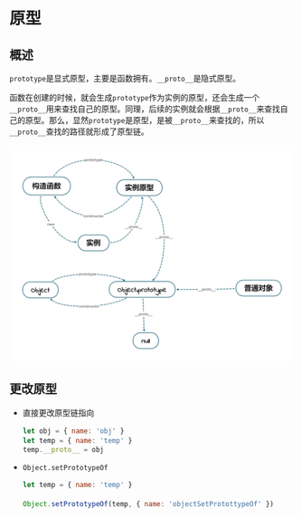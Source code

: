 # 原型

## 概述



`prototype`是显式原型，主要是函数拥有。`__proto__`是隐式原型。

函数在创建的时候，就会生成`prototype`作为实例的原型，还会生成一个`__proto__`用来查找自己的原型。同理，后续的实例就会根据`__proto__`来查找自己的原型。那么，显然`prototype`是原型，是被`__proto__`来查找的，所以`__proto__`查找的路径就形成了原型链。

![](https://raw.githubusercontent.com/Larassa/docs-img/main/js/%E5%8E%9F%E5%9E%8B.png)

## 更改原型

- 直接更改原型链指向

  ```js
  let obj = { name: 'obj' }
  let temp = { name: 'temp' }
  temp.__proto__ = obj
  ```

- `Object.setPrototypeOf`

  ```js
  let temp = { name: 'temp' }
  
  Object.setPrototypeOf(temp, { name: 'objectSetProtottypeOf' })
  ```

  

